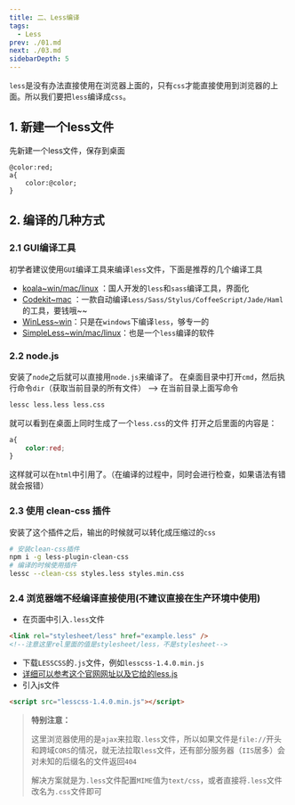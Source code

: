 ```yaml
---
title: 二、Less编译
tags: 
  - Less
prev: ./01.md
next: ./03.md
sidebarDepth: 5
---
```

`less`是没有办法直接使用在浏览器上面的，只有`css`才能直接使用到浏览器的上面。所以我们要把`less`编译成`css`。
## 1. 新建一个less文件
先新建一个less文件，保存到桌面
```less
@color:red;
a{
    color:@color;
}
```
## 2. 编译的几种方式
### 2.1 GUI编译工具

初学者建议使用`GUI`编译工具来编译`less`文件，下面是推荐的几个编译工具
- [koala~win/mac/linux](http://koala-app.com/index-zh.html) ：国人开发的`less`和`sass`编译工具，界面化
-  [Codekit~mac](http://incident57.com/codekit/) ：一款自动编译`Less/Sass/Stylus/CoffeeScript/Jade/Haml`的工具，要钱哦~~
- [WinLess~win](http://winless.org/)：只是在`windows`下编译`less`，够专一的
- [SimpleLess~win/mac/linux](http://wearekiss.com/simpless)：也是一个`less`编译的软件


### 2.2 node.js
安装了`node`之后就可以直接用`node.js`来编译了。
在桌面目录中打开`cmd`，然后执行命令`dir`（获取当前目录的所有文件） -->  在当前目录上面写命令

```bash
lessc less.less less.css
```

就可以看到在桌面上同时生成了一个`less.css`的文件
打开之后里面的内容是：
```css
a{
    color:red;
}
```
这样就可以在`html`中引用了。（在编译的过程中，同时会进行检查，如果语法有错就会报错）

### 2.3 使用 clean-css 插件
安装了这个插件之后，输出的时候就可以转化成压缩过的`css`

```bash
# 安装clean-css插件
npm i -g less-plugin-clean-css
# 编译的时候使用插件
lessc --clean-css styles.less styles.min.css
```

### 2.4 浏览器端不经编译直接使用(不建议直接在生产环境中使用)

- 在页面中引入`.less`文件
```html
<link rel="stylesheet/less" href="example.less" />
<!--注意这里rel里面的值是stylesheet/less，不是stylesheet-->
```
- 下载`LESSCSS`的`.js`文件，例如`lesscss-1.4.0.min.js`
- [详细可以参考这个官网网址以及它给的less.js](http://lesscss.cn/#using-less-client-side-usage)
- 引入js文件
```html
<script src="lesscss-1.4.0.min.js"></script>
```
> **特别注意：**
>
> 这里浏览器使用的是`ajax`来拉取`.less`文件，所以如果文件是`file://`开头和跨域`CORS`的情况，就无法拉取`less`文件，还有部分服务器（`IIS`居多）会对未知的后缀名的文件返回`404`
>
> 解决方案就是为`.less`文件配置`MIME`值为`text/css`，或者直接将`.less`文件改名为`.css`文件即可

